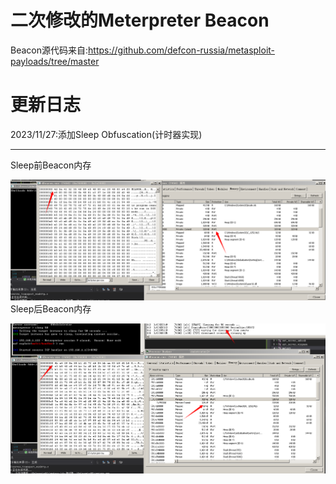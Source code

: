 # 二次修改的Meterpreter Beacon
Beacon源代码来自:https://github.com/defcon-russia/metasploit-payloads/tree/master

# 更新日志
2023/11/27:添加Sleep Obfuscation(计时器实现)
*** 
Sleep前Beacon内存

![Sleep前](https://github.com/AXE106/Diy-Meterpreter/blob/main/%E5%9B%BE%E7%89%871.png)
Sleep后Beacon内存

![Sleep后](https://github.com/AXE106/Diy-Meterpreter/blob/main/%E5%9B%BE%E7%89%872.png)

